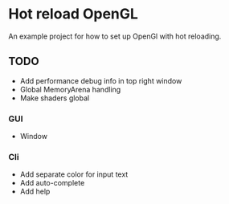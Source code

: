 # Hot reload OpenGL

An example project for how to set up OpenGl with hot reloading.

## TODO 

* Add performance debug info in top right window
* Global MemoryArena handling
* Make shaders global

### GUI

* Window

### Cli

* Add separate color for input text
* Add auto-complete
* Add help
